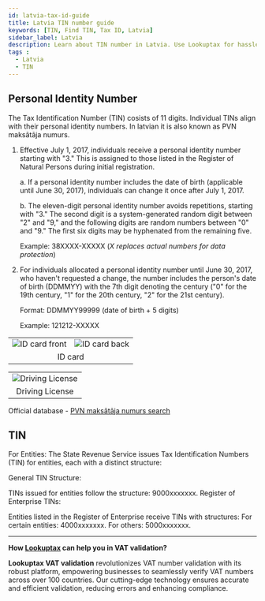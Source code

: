 ```yaml
---
id: latvia-tax-id-guide
title: Latvia TIN number guide
keywords: [TIN, Find TIN, Tax ID, Latvia]
sidebar_label: Latvia
description: Learn about TIN number in Latvia. Use Lookuptax for hassle-free tax id validation in Latvia and other 100+ countries
tags : 
  - Latvia
  - TIN
---
```


## Personal Identity Number 

The Tax Identification Number (TIN) cosists of 11 digits. Individual TINs align with their personal identity numbers. In latvian it is also known as PVN maksātāja numurs.

1. Effective July 1, 2017, individuals receive a personal identity number starting with "3." This is assigned to those listed in the Register of Natural Persons during initial registration.

   a. If a personal identity number includes the date of birth (applicable until June 30, 2017), individuals can change it once after July 1, 2017.

   b. The eleven-digit personal identity number avoids repetitions, starting with "3." The second digit is a system-generated random digit between "2" and "9," and the following digits are random numbers between "0" and "9." The first six digits may be hyphenated from the remaining five.

   Example: 38XXXX-XXXXX (*X replaces actual numbers for data protection*)

2. For individuals allocated a personal identity number until June 30, 2017, who haven't requested a change, the number includes the person's date of birth (DDMMYY) with the 7th digit denoting the century ("0" for the 19th century, "1" for the 20th century, "2" for the 21st century).

   Format: DDMMYY99999 (date of birth + 5 digits)

   Example: 121212-XXXXX

<table align="center" border="0px" border-color="#dedede"><tr><td>
  <img src="/docs/img/taxid/id-latvia-front.PNG" alt="ID card front"/>
  </td><td>
  <img src="/docs/img/taxid/id-latvia-back.PNG" alt="ID card back"/>
  </td></tr>
  <tr><td align="center" colspan="2">ID card</td></tr>
</table>

<table align="center" border="0px" border-color="#dedede"><tr><td>
  <img src="/docs/img/taxid/dl-latvia.PNG" alt="Driving License"/>
  </td></tr>
  <tr><td align="center">Driving License</td></tr>
</table>


Official database - [PVN maksātāja numurs search](https://www.vid.gov.lv/lv/pievienotas-vertibas-nodokla-maksataji)


## TIN

For Entities:
The State Revenue Service issues Tax Identification Numbers (TIN) for entities, each with a distinct structure:

General TIN Structure:

TINs issued for entities follow the structure: 9000xxxxxxx.
Register of Enterprise TINs:

Entities listed in the Register of Enterprise receive TINs with structures:
For certain entities: 4000xxxxxxx.
For others: 5000xxxxxxx.


----
**How [Lookuptax](https://lookuptax.com/) can help you in VAT validation?**

**Lookuptax VAT validation** revolutionizes VAT number validation with its robust platform, empowering businesses to seamlessly verify VAT numbers across over 100 countries. Our cutting-edge technology ensures accurate and efficient validation, reducing errors and enhancing compliance.
